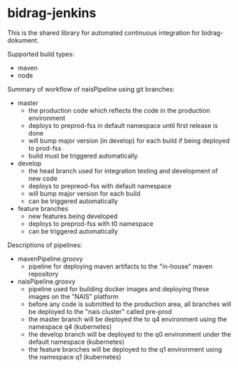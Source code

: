 # bidrag-jenkins

This is the shared library for automated continuous integration for bidrag-dokument.

Supported build types:
- maven
- node

Summary of workflow of naisPipeline using git branches:
- master
  - the production code which reflects the code in the production environment
  - deploys to preprod-fss in default namespace until first release is done
  - will bump major version (in develop) for each build if being deployed to prod-fss
  - build must be triggered automatically
- develop
  - the head branch used for integration testing and development of new code
  - deploys to prepreod-fss with default namespace
  - will bump major version for each build
  - can be triggered automatically
- feature branches
  - new features being developed
  - deploys to preprod-fss with t0 namespace
  - can be triggered automatically

Descriptions of pipelines:
- mavenPipeline.groovy
  - pipeline for deploying maven artifacts to the "in-house" maven repository
- naisPipeline.groovy
  - pipeline used for building docker images and deploying these images on the "NAIS"
   platform
  - before any code is submitted to the production area, all branches will be deployed
   to the "nais cluster" called pre-prod
  - the master branch will be deployed the to q4 environment using the namespace q4
   (kubernetes)
  - the develop branch will be deployed to the q0 environment under the default namespace
   (kubernetes)
  - the feature branches will be deployed to the q1 environment using the namespace q1
   (kubernetes)
